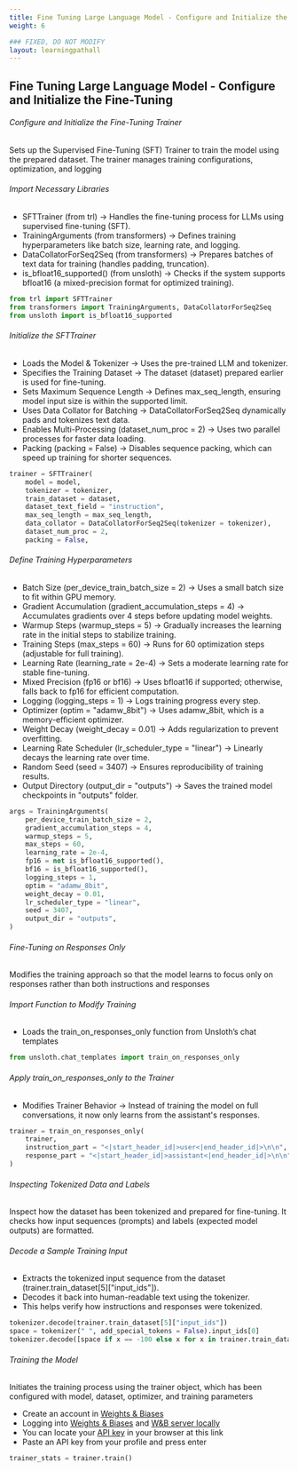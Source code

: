 ```yaml
---
title: Fine Tuning Large Language Model - Configure and Initialize the Fine-Tuning 
weight: 6

### FIXED, DO NOT MODIFY
layout: learningpathall
---
```


## Fine Tuning Large Language Model - Configure and Initialize the Fine-Tuning

###### Configure and Initialize the Fine-Tuning Trainer
Sets up the Supervised Fine-Tuning (SFT) Trainer to train the model using the prepared dataset. The trainer manages training configurations, optimization, and logging
###### Import Necessary Libraries
- SFTTrainer (from trl) → Handles the fine-tuning process for LLMs using supervised fine-tuning (SFT).
- TrainingArguments (from transformers) → Defines training hyperparameters like batch size, learning rate, and logging.
- DataCollatorForSeq2Seq (from transformers) → Prepares batches of text data for training (handles padding, truncation).
- is_bfloat16_supported() (from unsloth) → Checks if the system supports bfloat16 (a mixed-precision format for optimized training).

```python
from trl import SFTTrainer
from transformers import TrainingArguments, DataCollatorForSeq2Seq
from unsloth import is_bfloat16_supported

```

###### Initialize the SFTTrainer
- Loads the Model & Tokenizer → Uses the pre-trained LLM and tokenizer.
- Specifies the Training Dataset → The dataset (dataset) prepared earlier is used for fine-tuning.
- Sets Maximum Sequence Length → Defines max_seq_length, ensuring model input size is within the supported limit.
- Uses Data Collator for Batching → DataCollatorForSeq2Seq dynamically pads and tokenizes text data.
- Enables Multi-Processing (dataset_num_proc = 2) → Uses two parallel processes for faster data loading.
- Packing (packing = False) → Disables sequence packing, which can speed up training for shorter sequences.
```python
trainer = SFTTrainer(
    model = model,
    tokenizer = tokenizer,
    train_dataset = dataset,
    dataset_text_field = "instruction",
    max_seq_length = max_seq_length,
    data_collator = DataCollatorForSeq2Seq(tokenizer = tokenizer),
    dataset_num_proc = 2,
    packing = False, 

```
###### Define Training Hyperparameters
- Batch Size (per_device_train_batch_size = 2) → Uses a small batch size to fit within GPU memory.
- Gradient Accumulation (gradient_accumulation_steps = 4) → Accumulates gradients over 4 steps before updating model weights.
- Warmup Steps (warmup_steps = 5) → Gradually increases the learning rate in the initial steps to stabilize training.
- Training Steps (max_steps = 60) → Runs for 60 optimization steps (adjustable for full training).
- Learning Rate (learning_rate = 2e-4) → Sets a moderate learning rate for stable fine-tuning.
- Mixed Precision (fp16 or bf16) → Uses bfloat16 if supported; otherwise, falls back to fp16 for efficient computation.
- Logging (logging_steps = 1) → Logs training progress every step.
- Optimizer (optim = "adamw_8bit") → Uses adamw_8bit, which is a memory-efficient optimizer.
- Weight Decay (weight_decay = 0.01) → Adds regularization to prevent overfitting.
- Learning Rate Scheduler (lr_scheduler_type = "linear") → Linearly decays the learning rate over time.
- Random Seed (seed = 3407) → Ensures reproducibility of training results.
- Output Directory (output_dir = "outputs") → Saves the trained model checkpoints in "outputs" folder.

```python
args = TrainingArguments(
    per_device_train_batch_size = 2,
    gradient_accumulation_steps = 4,
    warmup_steps = 5,
    max_steps = 60,
    learning_rate = 2e-4,
    fp16 = not is_bfloat16_supported(),
    bf16 = is_bfloat16_supported(),
    logging_steps = 1,
    optim = "adamw_8bit",
    weight_decay = 0.01,
    lr_scheduler_type = "linear",
    seed = 3407,
    output_dir = "outputs",
)

```


###### Fine-Tuning on Responses Only
Modifies the training approach so that the model learns to focus only on responses rather than both instructions and responses

###### Import Function to Modify Training
- Loads the train_on_responses_only function from Unsloth’s chat templates
```python
from unsloth.chat_templates import train_on_responses_only
```
######  Apply train_on_responses_only to the Trainer
- Modifies Trainer Behavior → Instead of training the model on full conversations, it now only learns from the assistant's responses.
```python
trainer = train_on_responses_only(
    trainer,
    instruction_part = "<|start_header_id|>user<|end_header_id|>\n\n",
    response_part = "<|start_header_id|>assistant<|end_header_id|>\n\n",
)

```
###### Inspecting Tokenized Data and Labels
Inspect how the dataset has been tokenized and prepared for fine-tuning. It checks how input sequences (prompts) and labels (expected model outputs) are formatted.

###### Decode a Sample Training Input
- Extracts the tokenized input sequence from the dataset (trainer.train_dataset[5]["input_ids"]).
- Decodes it back into human-readable text using the tokenizer.
- This helps verify how instructions and responses were tokenized.
```python
tokenizer.decode(trainer.train_dataset[5]["input_ids"])
space = tokenizer(" ", add_special_tokens = False).input_ids[0]
tokenizer.decode([space if x == -100 else x for x in trainer.train_dataset[5]["labels"]])
```
###### Training the Model
Initiates the training process using the trainer object, which has been configured with model, dataset, optimizer, and training parameters
- Create an account in [Weights & Biases](https://wandb.ai/)
-  Logging into [Weights & Biases](https://wandb.ai/) and [W&B server locally](https://wandb.me/wandb-server)
-  You can locate your [API key](https://wandb.ai/authorize) in your browser at this link
-  Paste an API key from your profile and press enter
```python
trainer_stats = trainer.train()
```